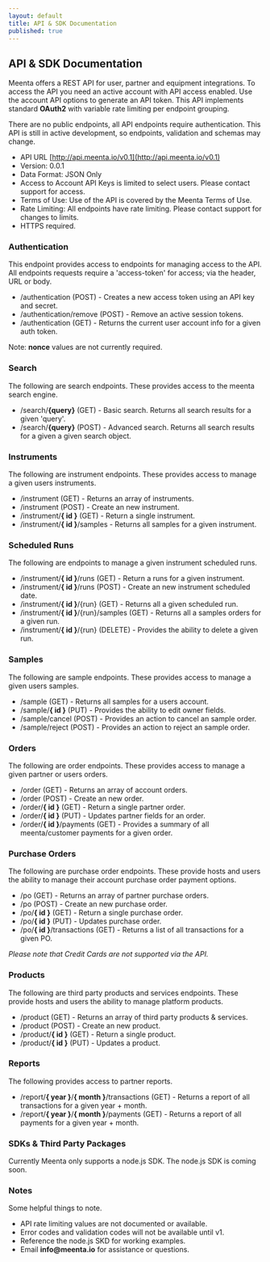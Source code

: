 ```yaml
---
layout: default
title: API & SDK Documentation
published: true
---
```


## API & SDK Documentation

Meenta offers a REST API for user, partner and equipment integrations. To
access the API you need an active account with API access enabled. Use
the account API options to generate an API token. This API implements
standard __OAuth2__ with variable rate limiting per endpoint grouping.

There are no public endpoints, all API endpoints require authentication.
This API is still in active development, so endpoints, validation and schemas
may change.

 - API URL [http://api.meenta.io/v0.1](http://api.meenta.io/v0.1)
 - Version: 0.0.1
 - Data Format: JSON Only
 - Access to Account API Keys is limited to select users. Please contact support for access.
 - Terms of Use: Use of the API is covered by the Meenta Terms of Use.
 - Rate Limiting: All endpoints have rate limiting. Please contact support for changes to limits.
 - HTTPS required.

### Authentication
This endpoint provides access to endpoints for managing access to the API.
All endpoints requests require a 'access-token' for access; via the header, URL or body.

- /authentication (POST) - Creates a new access token using an API key and secret.
- /authentication/remove (POST) - Remove an active session tokens.
- /authentication (GET) - Returns the current user account info for a given auth token.

Note: __nonce__ values are not currently required.

### Search
The following are search endpoints. These provides access to the meenta search
engine.

- /search/__{query}__ (GET) - Basic search. Returns all search results for a given 'query'.
- /search/__{query}__ (POST) - Advanced search. Returns all search results for a given a given search object.

### Instruments
The following are instrument endpoints. These provides access to manage a given
users instruments.

- /instrument (GET) - Returns an array of instruments.
- /instrument (POST) - Create an new instrument.
- /instrument/__{ id }__ (GET) - Return a single instrument.
- /instrument/__{ id }__/samples - Returns all samples for a given instrument.

### Scheduled Runs
The following are endpoints to manage a given instrument scheduled runs.

- /instrument/__{ id }__/runs (GET) - Return a runs for a given instrument.
- /instrument/__{ id }__/runs (POST) - Create an new instrument scheduled date.
- /instrument/__{ id }__/{run} (GET) - Returns all a given scheduled run.
- /instrument/__{ id }__/{run}/samples (GET) - Returns all a samples orders for a given run.
- /instrument/__{ id }__/{run} (DELETE) - Provides the ability to delete a given run.

### Samples
The following are sample endpoints. These provides access to manage a given
users samples.

- /sample (GET) - Returns all samples for a users account.
- /sample/__{ id }__ (PUT) - Provides the ability to edit owner fields.
- /sample/cancel (POST) - Provides an action to cancel an sample order.
- /sample/reject (POST) - Provides an action to reject an sample order.

### Orders
The following are order endpoints. These provides access to manage a given
partner or users orders.

- /order (GET) - Returns an array of account orders.
- /order (POST) - Create an new order.
- /order/__{ id }__ (GET) - Return a single partner order.
- /order/__{ id }__ (PUT) - Updates partner fields for an order.
- /order/__{ id }__/payments (GET) - Provides a summary of all meenta/customer payments for a given order.

### Purchase Orders
The following are purchase order endpoints. These provide hosts and users the
ability to manage their account purchase order payment options.

- /po (GET) - Returns an array of partner purchase orders.
- /po (POST) - Create an new purchase order.
- /po/__{ id }__ (GET) - Return a single purchase order.
- /po/__{ id }__ (PUT) - Updates purchase order.
- /po/__{ id }__/transactions (GET) - Returns a list of all transactions for a given PO.

*Please note that Credit Cards are not supported via the API.*

### Products
The following are third party products and services endpoints.
These provide hosts and users the ability to manage platform products.

- /product (GET) - Returns an array of third party products & services.
- /product (POST) - Create an new product.
- /product/__{ id }__ (GET) - Return a single product.
- /product/__{ id }__ (PUT) - Updates a product.

### Reports
The following provides access to partner reports.

- /report/__{ year }__/__{ month }__/transactions (GET) - Returns a report of all transactions for a given year + month.
- /report/__{ year }__/__{ month }__/payments (GET) - Returns a report of all payments for a given year + month.

### SDKs & Third Party Packages
Currently Meenta only supports a node.js SDK. The node.js SDK is coming soon.

### Notes
Some helpful things to note.

- API rate limiting values are not documented or available.
- Error codes and validation codes will not be available until v1.
- Reference the node.js SKD for working examples.
- Email __info@meenta.io__ for assistance or questions.
